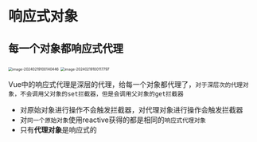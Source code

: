 # 响应式对象

## 每一个对象都响应式代理

<img src="C:%5CUsers%5CYANGY%5CAppData%5CRoaming%5CTypora%5Ctypora-user-images%5Cimage-20240219100140446.png" alt="image-20240219100140446" style="zoom: 50%;" />

<img src="C:%5CUsers%5CYANGY%5CAppData%5CRoaming%5CTypora%5Ctypora-user-images%5Cimage-20240219100117797.png" alt="image-20240219100117797" style="zoom:50%;" />

Vue中的响应式代理是深层的代理，给每一个对象都代理了，`对于深层次的代理对象，不会调用父对象的set拦截器，但是会调用父对象的get拦截器`

- 对原始对象进行操作不会触发拦截器，对代理对象进行操作会触发拦截器
- 对`同一个原始对象`使用reactive获得的都是相同的`响应式代理对象`
- 只有**代理对象**是响应式的